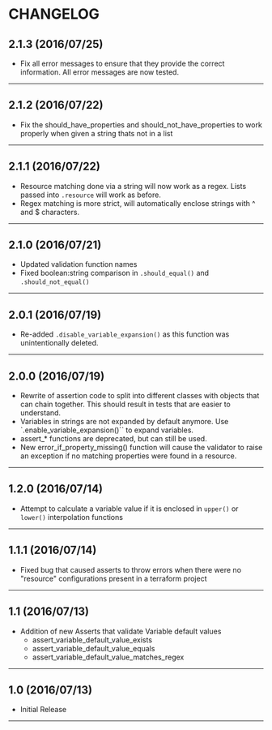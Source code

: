CHANGELOG
=========

## 2.1.3 (2016/07/25)

- Fix all error messages to ensure that they provide the correct information. All error messages are now tested.

--------------------

## 2.1.2 (2016/07/22)

- Fix the should_have_properties and should_not_have_properties to work properly when given a string thats not in a list

--------------------

## 2.1.1 (2016/07/22)

- Resource matching done via a string will now work as a regex. Lists passed into `.resource` will work as before.
- Regex matching is more strict, will automatically enclose strings with ^ and $ characters.

--------------------

## 2.1.0 (2016/07/21)

- Updated validation function names
- Fixed boolean:string comparison in `.should_equal()` and `.should_not_equal()`

--------------------

## 2.0.1 (2016/07/19)
- Re-added `.disable_variable_expansion()` as this function was unintentionally deleted.

--------------------

## 2.0.0 (2016/07/19)
- Rewrite of assertion code to split into different classes with objects that can chain together. This should result in tests that are easier to understand.
- Variables in strings are not expanded by default anymore. Use `.enable_variable_expansion()`` to expand variables.
- assert_* functions are deprecated, but can still be used.
- New error_if_property_missing() function will cause the validator to raise an exception if no matching properties were found in a resource.

--------------------

## 1.2.0 (2016/07/14)
- Attempt to calculate a variable value if it is enclosed in `upper()` or `lower()` interpolation functions

--------------------

## 1.1.1 (2016/07/14)
- Fixed bug that caused asserts to throw errors when there were no "resource" configurations present in a terraform project

--------------------

## 1.1 (2016/07/13)
- Addition of new Asserts that validate Variable default values
  - assert_variable_default_value_exists
  - assert_variable_default_value_equals
  - assert_variable_default_value_matches_regex

--------------------

## 1.0 (2016/07/13)
- Initial Release

--------------------
